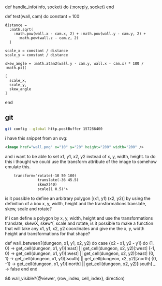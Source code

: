 <style>
  .test {
    /* transform: perspective(300px) rotateX(30deg) rotateZ(30deg) rotateY(30deg); */
    transform: matrix3d(1,1,1,1,1,1,1,1,1,1,1,1,1,1,1,1)
  }
</style>

<div class="w-full h-full">
  <svg id="dungeon-viewport" width="100%" height="100%">
    <image
      href={~p"/images/wall_001.png"}
      class="test"
    />
  </svg>
</div>

<!-- rotate(-10 50 100)   -->



  def handle_info(info, socket) do
    {:noreply, socket}
  end

  def test(wall, cam) do
    constant = 100

    distance =
      :math.sqrt(
        :math.pow(wall.x - cam.x, 2) + :math.pow(wall.y - cam.y, 2) +
          :math.pow(wall.z - cam.z, 2)
      )

    scale_x = constant / distance
    scale_y = constant / distance

    skew_angle = :math.atan2(wall.y - cam.y, wall.x - cam.x) * 180 / :math.pi()

    [
      scale_x,
      scale_y,
      skew_angle
    ]
  end



## git

```bash
git config --global http.postBuffer 157286400
```


i have this snippet from an svg:
```svg
<image href="wall.png" x="10" y="20" height="200" width="200" />
```

and i want to be able to set x1, y1, x2, y2 instead of x, y, width, height.
to do this i thought we could use the transform attribute of the image to
somehow emulate this.

```svg
    transform="rotate(-10 50 100)
               translate(-36 45.5)
               skewX(40)
               scale(1 0.5)">
```

is it possible to define an arbitrary polygon [(x1, y1) (x2, y2)] by using the definition of a box x, y, width, height and the transformations translate, skew, scale and rotate?


if i can define a polygon by x, y, width, height and use the transformations translate, skewX, skewY, scale and rotate, is it possible to make a function that will take any x1, y1, x2, y2 coordinates and give me the x, y, width height and transformations for that shape?


  def wall_between?(dungeon, x1, y1, x2, y2) do
    case {x2 - x1, y2 - y1} do
      {1, 0} -> get_cell(dungeon, x1, y1)[:east] || get_cell(dungeon, x2, y2)[:west]
      {-1, 0} -> get_cell(dungeon, x1, y1)[:west] || get_cell(dungeon, x2, y2)[:east]
      {0, 1} -> get_cell(dungeon, x1, y1)[:south] || get_cell(dungeon, x2, y2)[:north]
      {0, -1} -> get_cell(dungeon, x1, y1)[:north] || get_cell(dungeon, x2, y2)[:south]
      _ -> false
    end
  end

  && wall_visible?(@viewer, {row_index, cell_index}, direction)